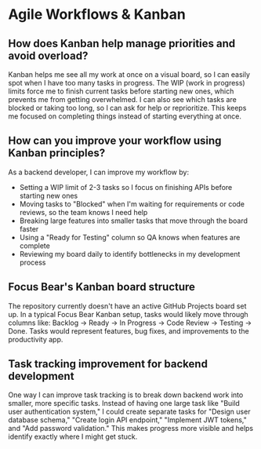 # Agile Workflows & Kanban

## How does Kanban help manage priorities and avoid overload?

Kanban helps me see all my work at once on a visual board, so I can easily spot when I have too many tasks in progress. The WIP (work in progress) limits force me to finish current tasks before starting new ones, which prevents me from getting overwhelmed. I can also see which tasks are blocked or taking too long, so I can ask for help or reprioritize. This keeps me focused on completing things instead of starting everything at once.

## How can you improve your workflow using Kanban principles?

As a backend developer, I can improve my workflow by:
- Setting a WIP limit of 2-3 tasks so I focus on finishing APIs before starting new ones
- Moving tasks to "Blocked" when I'm waiting for requirements or code reviews, so the team knows I need help
- Breaking large features into smaller tasks that move through the board faster
- Using a "Ready for Testing" column so QA knows when features are complete
- Reviewing my board daily to identify bottlenecks in my development process

## Focus Bear's Kanban board structure

The repository currently doesn't have an active GitHub Projects board set up. In a typical Focus Bear Kanban setup, tasks would likely move through columns like: Backlog → Ready → In Progress → Code Review → Testing → Done. Tasks would represent features, bug fixes, and improvements to the productivity app.

## Task tracking improvement for backend development

One way I can improve task tracking is to break down backend work into smaller, more specific tasks. Instead of having one large task like "Build user authentication system," I could create separate tasks for "Design user database schema," "Create login API endpoint," "Implement JWT tokens," and "Add password validation." This makes progress more visible and helps identify exactly where I might get stuck.